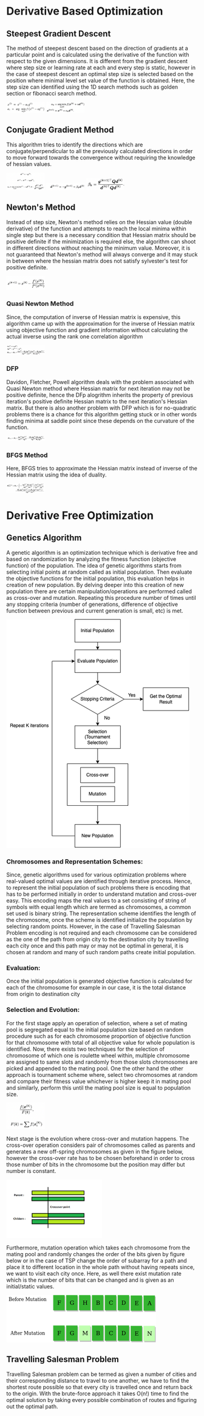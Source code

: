 # Derivative Based Optimization
## Steepest Gradient Descent
The method of steepest descent based on the direction of gradients at a particular point and is calculated using the derivative of the function with respect to the given dimensions. It is different from the gradient descent where step size or learning rate at each and every step is static, however in the case of steepest descent an optimal step size is selected based on the position where minimal level set value of the function is obtained. Here, the step size can identified using the 1D search methods such as golden section or fibonacci search method.

<img src="https://github.com/ghatoleyash/Optimization/blob/main/Derivative%20Based/Images/Steepest-Descent.png" width=20% height=20%>

<img src="https://github.com/ghatoleyash/Optimization/blob/main/Derivative%20Based/Images/Steepest-Descent_1.png" width=20% height=20%>

## Conjugate Gradient Method
This algorithm tries to identify the directions which are conjugate/perpendicular to all the previously calculated directions in order to move forward towards the convergence without requiring the knowledge of hessian values.

<img src="https://github.com/ghatoleyash/Optimization/blob/main/Derivative%20Based/Images/Conjugate-Gradient.png" width=20% height=20%>

<img src="https://github.com/ghatoleyash/Optimization/blob/main/Derivative%20Based/Images/Conjugate-Gradient_1.png" width=20% height=20%>

<img src="https://github.com/ghatoleyash/Optimization/blob/main/Derivative%20Based/Images/Conjugate-Gradient_2.png" width=20% height=20%>

## Newton's Method
Instead of step size, Newton's method relies on the Hessian value (double derivative) of the function and attempts to reach the local minima within single step but there is a necessary condition that Hessian matrix should be positive definite if the minimization is required else, the algorithm can shoot in different directions without reaching the minimum value. Moreover, it is not guaranteed that Newton's method will always converge and it may stuck in between where the hessian  matrix does not satisfy sylvester's test for positive definite. 

<img src="https://github.com/ghatoleyash/Optimization/blob/main/Derivative%20Based/Images/Newton's-Method.png" width=20% height=20%>

### Quasi Newton Method
Since, the computation of inverse of Hessian matrix is expensive, this algorithm came up with the approximation for the inverse of Hessian matrix using objective function and gradient information without calculating the actual inverse using the rank one correlation algorithm

<img src="https://github.com/ghatoleyash/Optimization/blob/main/Derivative%20Based/Images/Quasi-Newton.png" width=20% height=20%>

### DFP
Davidon, Fletcher, Powell algorithm deals with the problem associated with Quasi Newton method where Hessian matrix for next iteration may not be positive definite, hence the DFp alogrithm inherits the property of previous iteration's positive definite Hessian matrix to the next iteration's Hessian matrix. But there is also another problem with DFP which is for no-quadratic problems there is a chance for this algorithm getting stuck or in other words finding minima at saddle point since these depends on the curvature of the function.

<img src="https://github.com/ghatoleyash/Optimization/blob/main/Derivative%20Based/Images/DFP.png" width=20% height=20%>

### BFGS Method
Here, BFGS tries to approximate the Hessian matrix instead of inverse of the Hessian matrix using the idea of duality.

<img src="https://github.com/ghatoleyash/Optimization/blob/main/Derivative%20Based/Images/BFGS.png" width=20% height=20%>


# Derivative Free Optimization
## Genetics Algorithm
A genetic algorithm is an optimization technique which is derivative free and based on randomization by analyzing the fitness function (objective function) of the population. The idea of genetic algorithms starts from selecting initial points at random called as initial population. Then evaluate the objective functions for the initial population, this evaluation helps in creation of new population. By delving deeper into this creation of new population there are certain manipulation/operations are performed called as cross-over and mutation. Repeating this procedure number of times until any stopping criteria (number of generations, difference of objective function between previous and current generation is small, etc) is met.

![alt text](https://github.com/ghatoleyash/Optimization/blob/main/Derivative%20Free/Images/GA_flow.png)

### Chromosomes and Representation Schemes:
Since, genetic algorithms used for various optimization problems where real-valued optimal values are identified through iterative process. Hence, to represent the initial population of such problems there is encoding that has to be performed initially in order to understand mutation and cross-over easy. This encoding maps the real values to a set consisting of string of symbols with equal length which are termed as chromosomes, a common set used is binary string. The representation scheme identifies the length of the chromosome, once the scheme is identified initialize the population by selecting random points. However, in the case of Travelling Salesman Problem encoding is not required and each chromosome can be considered as the one of the path from origin city to the destination city by travelling each city once and this path may or may not be optimal in general, it is chosen at random and many of such random paths create initial population. 

### Evaluation:
Once the initial population is generated objective function is calculated for each of the chromosome for example in our case, it is the total distance from origin to destination city 
### Selection and Evolution:
For the first stage apply an operation of selection, where a set of mating pool is segregated equal to the initial population size based on random procedure such as for each chromosome proportion of objective function for that chromosome with total of all objective value for whole population is identified. Now, there exists two techniques for the selection of chromosome of which one is roulette wheel within, multiple chromosome are assigned to same slots and randomly from those slots chromosomes are picked and appended to the mating pool. One the other hand the other approach is tournament scheme where, select two chromosomes at random and compare their fitness value whichever is higher keep it in mating pool and similarly, perform this until the mating pool size is equal to population size.

<img src="https://github.com/ghatoleyash/Optimization/blob/main/Derivative%20Free/Images/Selection.png" width=20% height=20%>

Next stage is the evolution where cross-over and mutation happens. The cross-over operation considers pair of chromosomes called as parents and generates a new off-spring chromosomes as given in the figure below, however the cross-over rate has to be chosen beforehand in order to cross those number of bits in the chromosome but the position may differ but number is constant.

<img src="https://github.com/ghatoleyash/Optimization/blob/main/Derivative%20Free/Images/cross-over.png" width=50% height=50%>

Furthermore, mutation operation which takes each chromosome from the mating pool and randomly changes the order of the bits given by figure below or in the case of TSP change the order of subarray for a path and place it to different location in the whole path without having repeats since, we want to visit each city once. Here, as well there exist mutation rate which is the number of bits that can be changed and is given as an initial/static values.

![alt text](https://github.com/ghatoleyash/Optimization/blob/main/Derivative%20Free/Images/mutation.png)

## Travelling Salesman Problem
Travelling Salesman problem can be termed as given a number of cities and their corresponding distance to travel to one another, we have to find the shortest route possible so that every city is travelled once and return back to the origin. With the brute-force approach it takes O(n!) time to find the optimal solution by taking every possible combination of routes and figuring out the optimal path.
